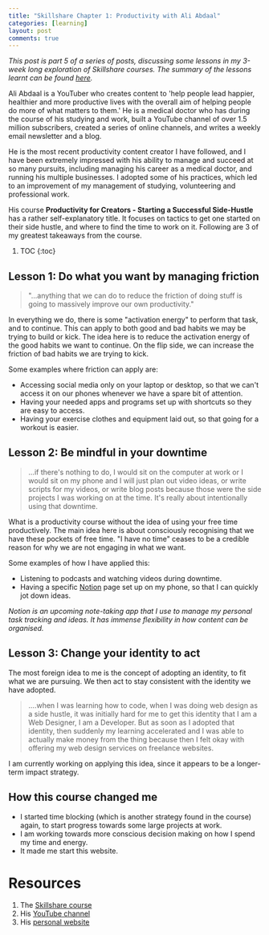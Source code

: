 ```yaml
---
title: "Skillshare Chapter 1: Productivity with Ali Abdaal"
categories: [learning]
layout: post
comments: true
---
```


*This post is part 5 of a series of posts, discussing some lessons in my 3-week long exploration of Skillshare courses. The summary of the lessons learnt can be found [here](https://christophertkl.github.io/blog.skylight/learning/meta/2021/06/25/skillshare_reflection.html).*

Ali Abdaal is a YouTuber who creates content to 'help people lead happier, healthier and more productive lives with the overall aim of helping people do more of what matters to them.' He is a medical doctor who has during the course of his studying and work, built a YouTube channel of over 1.5 million subscribers, created a series of online channels, and writes a weekly email newsletter and a blog.

He is the most recent productivity content creator I have followed, and I have been extremely impressed with his ability to manage and succeed at so many pursuits, including managing his career as a medical doctor, and running his multiple businesses. I adopted some of his practices, which led to an improvement of my management of studying, volunteering and professional work.

His course **Productivity for Creators - Starting a Successful Side-Hustle** has a rather self-explanatory title. It focuses on tactics to get one started on their side hustle, and where to find the time to work on it. Following are 3 of my greatest takeaways from the course.

1. TOC
{:toc}

## Lesson 1: Do what you want by managing friction

> "...anything that we can do to reduce the friction of doing stuff is going to massively improve our own productivity."

In everything we do, there is some "activation energy" to perform that task, and to continue. This can apply to both good and bad habits we may be trying to build or kick. The idea here is to reduce the activation energy of the good habits we want to continue. On the flip side, we can increase the friction of bad habits we are trying to kick.

Some examples where friction can apply are:

- Accessing social media only on your laptop or desktop, so that we can't access it on our phones whenever we have a spare bit of attention.
- Having your needed apps and programs set up with shortcuts so they are easy to access.
- Having your exercise clothes and equipment laid out, so that going for a workout is easier.

## Lesson 2: Be mindful in your downtime

> ...if there's nothing to do, I would sit on the computer at work or I would sit on my phone and I will just plan out video ideas, or write scripts for my videos, or write blog posts because those were the side projects I was working on at the time. It's really about intentionally using that downtime.

What is a productivity course without the idea of using your free time productively. The main idea here is about consciously recognising that we have these pockets of free time. "I have no time" ceases to be a credible reason for why we are not engaging in what we want.

Some examples of how I have applied this:

- Listening to podcasts and watching videos during downtime.
- Having a specific [Notion](https://www.notion.so/) page set up on my phone, so that I can quickly jot down ideas.

*Notion is an upcoming note-taking app that I use to manage my personal task tracking and ideas. It has immense flexibility in how content can be organised.*

## Lesson 3: Change your identity to act

The most foreign idea to me is the concept of adopting an identity, to fit what we are pursuing. We then act to stay consistent with the identity we have adopted.

> ....when I was learning how to code, when I was doing web design as a side hustle, it was initially hard for me to get this identity that I am a Web Designer, I am a Developer. But as soon as I adopted that identity, then suddenly my learning accelerated and I was able to actually make money from the thing because then I felt okay with offering my web design services on freelance websites.

I am currently working on applying this idea, since it appears to be a longer-term impact strategy.

## How this course changed me

- I started time blocking (which is another strategy found in the course) again, to start progress towards some large projects at work.
- I am working towards more conscious decision making on how I spend my time and energy.
- It made me start this website.

# Resources

1. The [Skillshare course](https://www.skillshare.com/classes/Productivity-for-Creators-Starting-a-Successful-Side-Hustle/1147193977?via=user-profile)
2. His [YouTube channel](https://www.youtube.com/channel/UCoOae5nYA7VqaXzerajD0lg)
3. His [personal website](https://aliabdaal.com/)

